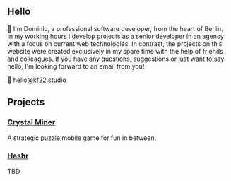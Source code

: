## Hello

:wave: I'm Dominic, a professional software developer, from the heart of Berlin. In my working hours I develop projects as a senior developer in an agency with a focus on current web technologies. In contrast, the projects on this website were created exclusively in my spare time with the help of friends and colleagues. If you have any questions, suggestions or just want to say hello, I'm looking forward to an email from you!

:e-mail: [hello@kf22.studio](mailto:hello@kf22.studio)

## Projects

### [Crystal Miner](/crystalminer/)

A strategic puzzle mobile game for fun in between.

### [Hashr](/hashr/)

TBD
